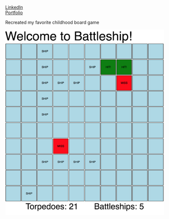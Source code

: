 <a href="https://www.linkedin.com/in/ktruong01/">LinkedIn</a> <br>
<a href="https://ktruong88.github.io/">Portfolio</a>

<p>Recreated my favorite childhood board game</p>

![Screenshot](battleship_screenshot.png)
